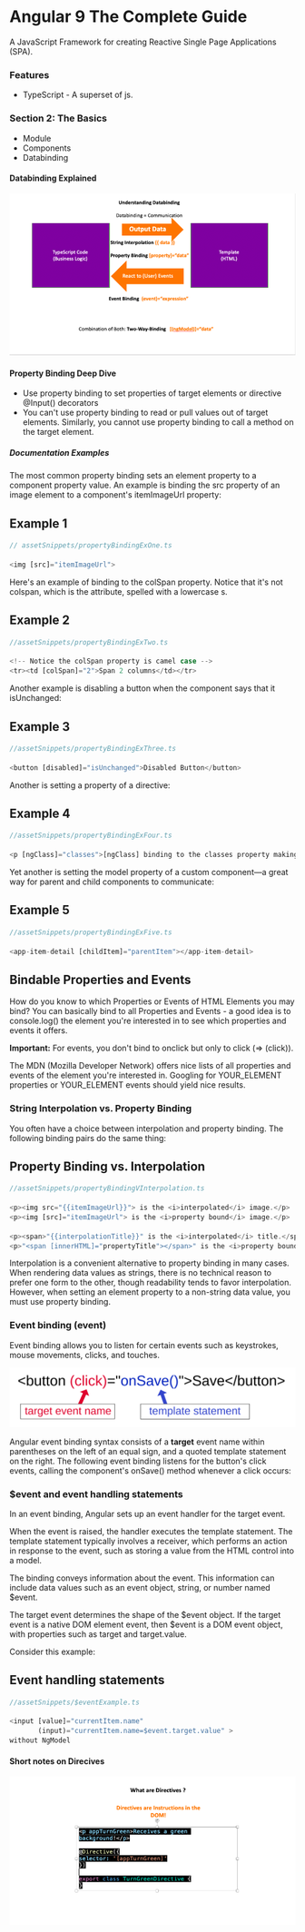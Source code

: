 <h1>Angular 9 The Complete Guide</h1>
<p>A JavaScript Framework for creating Reactive Single Page Applications (SPA).</p>

<h3>Features</h3>
<ul>
  <li>TypeScript - A superset of js.</li>
</ul>

<h3>Section 2: The Basics</h3>
<ul>
  <li>Module</li>
  <li>Components</li>
  <li>Databinding</li>
</ul>

<h4>Databinding Explained</h4>
<img src="assets/dataBindingNotes.png" alt="dBNotes">

<h4>Property Binding Deep Dive</h4>

<ul>
<li
>Use property binding to set properties of target elements or directive @Input() decorators</li>

<li>You can't use property binding to read or pull values out of target elements. Similarly, you cannot use property binding to call a method on the target element. </li>
</ul>

<h5>Documentation Examples</h5>
<p>The most common property binding sets an element property to a component property value. An example is binding the src property of an image element to a component's itemImageUrl property:</p>

## Example 1

```ts
// assetSnippets/propertyBindingExOne.ts

<img [src]="itemImageUrl">
```

<p>
Here's an example of binding to the colSpan property. Notice that it's not colspan, which is the attribute, spelled with a lowercase s.
</p>

## Example 2
```ts
//assetSnippets/propertyBindingExTwo.ts

<!-- Notice the colSpan property is camel case -->
<tr><td [colSpan]="2">Span 2 columns</td></tr>
```
<p>
Another example is disabling a button when the component says that it isUnchanged:
</p>

## Example 3
```ts
//assetSnippets/propertyBindingExThree.ts

<button [disabled]="isUnchanged">Disabled Button</button>
```
<p>Another is setting a property of a directive:</p>

## Example 4
```ts
//assetSnippets/propertyBindingExFour.ts

<p [ngClass]="classes">[ngClass] binding to the classes property making this blue</p>

```
<p>Yet another is setting the model property of a custom component—a great way for parent and child components to communicate:</p>

## Example 5
```ts
//assetSnippets/propertyBindingExFive.ts

<app-item-detail [childItem]="parentItem"></app-item-detail>
```
<section>
<h2>Bindable Properties and Events</h2>

<p>How do you know to which Properties or Events of HTML Elements you may bind? You can basically bind to all Properties and Events - a good idea is to console.log()  the element you're interested in to see which properties and events it offers.</p>

<strong>Important:</strong> For events, you don't bind to onclick but only to click (=> (click)).

The MDN (Mozilla Developer Network) offers nice lists of all properties and events of the element you're interested in. Googling for YOUR_ELEMENT properties  or YOUR_ELEMENT events  should yield nice results.
</section>

<h3>String Interpolation vs. Property Binding</h3>
<p>You often have a choice between interpolation and property binding. The following binding pairs do the same thing:</p>

## Property Binding vs. Interpolation
```ts
//assetSnippets/propertyBindingVInterpolation.ts

<p><img src="{{itemImageUrl}}"> is the <i>interpolated</i> image.</p>
<p><img [src]="itemImageUrl"> is the <i>property bound</i> image.</p>

<p><span>"{{interpolationTitle}}" is the <i>interpolated</i> title.</span></p>
<p>"<span [innerHTML]="propertyTitle"></span>" is the <i>property bound</i> title.</p>
```
<p>Interpolation is a convenient alternative to property binding in many cases. When rendering data values as strings, there is no technical reason to prefer one form to the other, though readability tends to favor interpolation. However, when setting an element property to a non-string data value, you must use property binding.</p>

<h3>Event binding (event)</h3>
<p>Event binding allows you to listen for certain events such as keystrokes, mouse movements, clicks, and touches.</p>

<img src="assets/eventBindingEx.svg" alt="eventBindingEx">

<p>Angular event binding syntax consists of a <strong>target</strong> event name within parentheses on the left of an equal sign, and a quoted template statement on the right. The following event binding listens for the button's click events, calling the component's onSave() method whenever a click occurs:</p>

<h3>$event and event handling statements</h3>

<p>In an event binding, Angular sets up an event handler for the target event.

When the event is raised, the handler executes the template statement. The template statement typically involves a receiver, which performs an action in response to the event, such as storing a value from the HTML control into a model.

The binding conveys information about the event. This information can include data values such as an event object, string, or number named $event.</p>

<p>The target event determines the shape of the $event object. If the target event is a native DOM element event, then $event is a DOM event object, with properties such as target and target.value.</p>

<p>Consider this example:</p>

## Event handling statements

```ts
//assetSnippets/$eventExample.ts

<input [value]="currentItem.name"
       (input)="currentItem.name=$event.target.value" >
without NgModel
```

<h4>Short notes on Direcives</h4>
<img src="assets/directiveNotes.png" alt="dirNotes">
